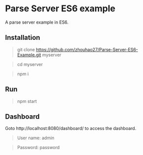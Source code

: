 # Parse Server ES6 example

A parse server example in ES6.

## Installation

> git clone https://github.com/zhouhao27/Parse-Server-ES6-Example.git myserver

> cd myserver

> npm i

## Run

> npm start

## Dashboard

Goto http://localhost:8080/dashboard/ to access the dashboard.

> User name: admin

> Password: password
